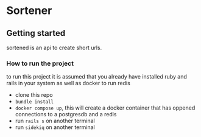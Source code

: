 # Sortener

## Getting started

sortened is an api to create short urls.

### How to run the project

to run this project it is assumed that you already have installed ruby and rails in your system as well as docker to run redis

- clone this repo
- `bundle install`
- `docker compose up`, this will create a docker container that has oppened connections to a postgresdb and a redis
- run `rails s` on another terminal
- run `sidekiq` on another terminal




